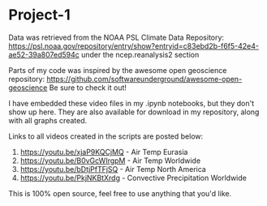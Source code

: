 # Project-1

Data was retrieved from the NOAA PSL Climate Data Repository: https://psl.noaa.gov/repository/entry/show?entryid=c83ebd2b-f6f5-42e4-ae52-39a807ed594c under the ncep.reanalysis2 section

Parts of my code was inspired by the awesome open geoscience repository: https://github.com/softwareunderground/awesome-open-geoscience
Be sure to check it out!

I have embedded these video files in my .ipynb notebooks, but they don't show up here. They are also available for download in my repository, along with all graphs created.

Links to all videos created in the scripts are posted below:

1. https://youtu.be/xjaP9KQCjMQ - Air Temp Eurasia 
2. https://youtu.be/B0vGcWIrgpM - Air Temp Worldwide
3. https://youtu.be/bDtjPfTFjSQ - Air Temp North America
4. https://youtu.be/PkjNKBtXrdg - Convective Precipitation Worldwide

This is 100% open source, feel free to use anything that you'd like.

